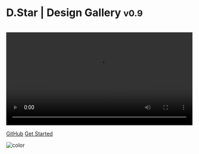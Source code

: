 # D.Star | Design Gallery <small>v0.9</small>

<br>
<video width="500" controls>
  <source
    src="https://youtu.be/GweQnoCif2U"
    type="video/mp4"
  />
  Your browser does not support HTML5 video.
</video>

<!-- background color -->

[GitHub](https://github.com/dstar-design-gallery)
[Get Started](#get-started)

![color](#f0f0f0)
